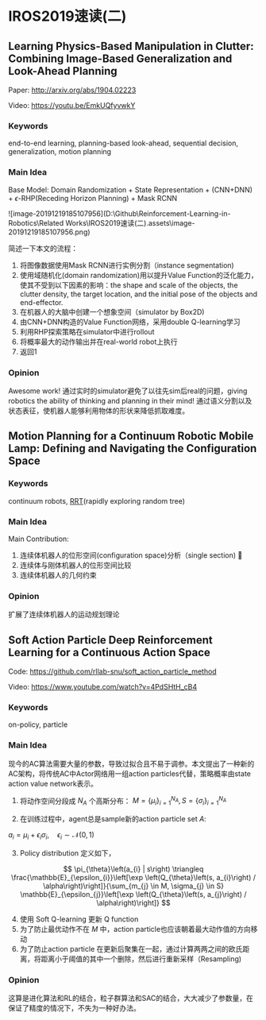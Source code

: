 # IROS2019速读(二)

## Learning Physics-Based Manipulation in Clutter: Combining Image-Based Generalization and Look-Ahead Planning

Paper: http://arxiv.org/abs/1904.02223

Video: https://youtu.be/EmkUQfyvwkY

### Keywords

end-to-end learning, planning-based look-ahead, sequential decision, generalization, motion planning

### Main Idea

Base Model: Domain Randomization + State Representation + (CNN+DNN) + $\epsilon$-RHP(Receding Horizon Planning) + Mask RCNN

![image-20191219185107956](D:\Github\Reinforcement-Learning-in-Robotics\Related Works\IROS2019速读(二).assets\image-20191219185107956.png)

简述一下本文的流程：

1. 将图像数据使用Mask RCNN进行实例分割（instance segmentation)
2. 使用域随机化(domain randomization)用以提升Value Function的泛化能力，使其不受到以下因素的影响：the shape and scale of the objects, the clutter density, the target location, and the initial pose of the objects and end-effector.
3. 在机器人的大脑中创建一个想象空间（simulator by Box2D)
4. 由CNN+DNN构造的Value Function网络，采用double Q-learning学习
5. 利用RHP探索策略在simulator中进行rollout
6. 将概率最大的动作输出并在real-world robot上执行
7. 返回1

### Opinion

Awesome work! 通过实时的simulator避免了以往先sim后real的问题，giving robotics the ability of thinking and planning in their mind! 通过语义分割以及状态表征，使机器人能够利用物体的形状来降低抓取难度。



## Motion Planning for a Continuum Robotic Mobile Lamp: Defining and Navigating the Configuration Space

### Keywords

continuum robots, [RRT](https://www.cnblogs.com/21207-iHome/p/7210543.html)(rapidly exploring random tree)

### Main Idea

Main Contribution:

1. 连续体机器人的位形空间(configuration space)分析（single section) :milky_way:
2. 连续体与刚体机器人的位形空间比较
3. 连续体机器人的几何约束

### Opinion

扩展了连续体机器人的运动规划理论



## Soft Action Particle Deep Reinforcement Learning for a Continuous Action Space

Code: https://github.com/rllab-snu/soft_action_particle_method

Video: https://www.youtube.com/watch?v=4PdSHtH_cB4

### Keywords

on-policy, particle

### Main Idea

现今的AC算法需要大量的参数，导致过拟合且不易于调参。本文提出了一种新的AC架构，将传统AC中Actor网络用一组action particles代替，策略概率由state action value network表示。

1. 将动作空间分段成 $N_A$ 个高斯分布： $M=\left\{\mu_{i}\right\}_{i=1}^{N_{A}}, S=\left\{\sigma_{i}\right\}_{i=1}^{N_{A}}$

2. 在训练过程中，agent总是sample新的action particle set $A$:

$a_{i}=\mu_{i}+\epsilon_{i} \sigma_{i}, \quad \epsilon_{i} \sim \mathcal{N}(0,1)$

3. Policy distribution 定义如下，

$$
\pi_{\theta}\left(a_{i} | s\right) \triangleq \frac{\mathbb{E}_{\epsilon_{i}}\left[\exp \left(Q_{\theta}\left(s, a_{i}\right) / \alpha\right)\right]}{\sum_{m_{j} \in M, \sigma_{j} \in S} \mathbb{E}_{\epsilon_{j}}\left[\exp \left(Q_{\theta}\left(s, a_{j}\right) / \alpha\right)\right]}
$$

4. 使用 Soft Q-learning 更新 Q function
5. 为了防止最优动作不在 $M$ 中，action particle也应该朝着最大动作值的方向移动
6. 为了防止action particle 在更新后聚集在一起，通过计算两两之间的欧氏距离，将距离小于阈值的其中一个删除，然后进行重新采样（Resampling)

### Opinion

这算是进化算法和RL的结合，粒子群算法和SAC的结合，大大减少了参数量，在保证了精度的情况下，不失为一种好办法。